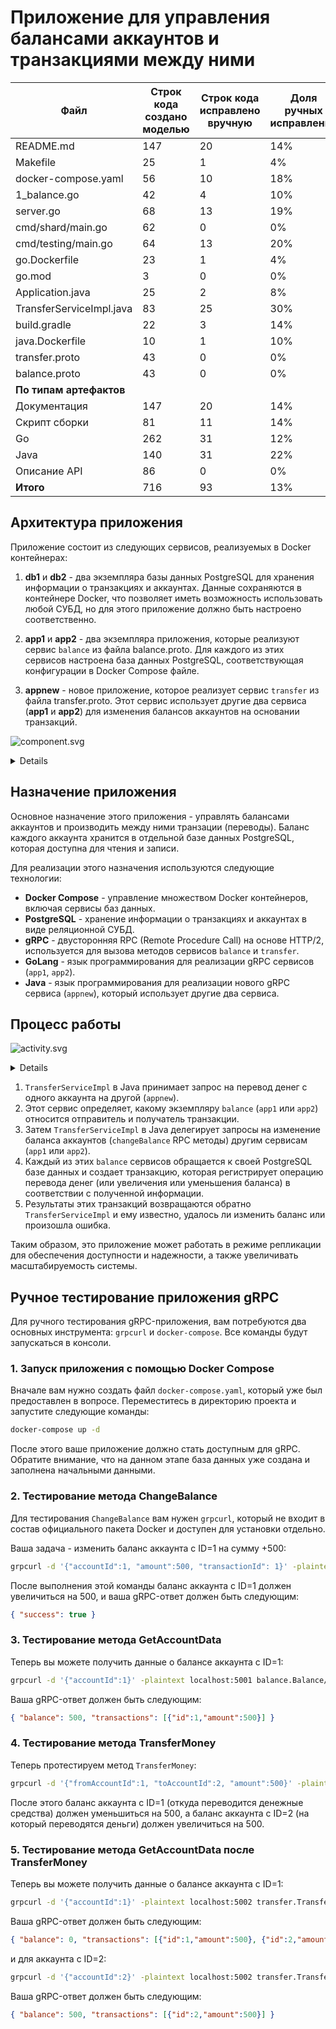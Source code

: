 # Приложение для управления балансами аккаунтов и транзакциями между ними

| Файл | Строк кода создано моделью | Строк кода исправлено вручную | Доля ручных исправлений | КПД модели  |
| --- | --- | --- | --- | --- |
| README.md | 147 | 20 | 14% | 86% |
| Makefile | 25 | 1 | 4% | 96% |
| docker-compose.yaml | 56 | 10 | 18% | 82% |
| 1_balance.go | 42 | 4 | 10% | 90% |
| server.go | 68 | 13 | 19% | 81% |
| cmd/shard/main.go | 62 | 0 | 0% | 100% |
| cmd/testing/main.go | 64 | 13 | 20% | 80% |
| go.Dockerfile | 23 | 1 | 4% | 96% |
| go.mod | 3 | 0 | 0% | 100% |
| Application.java | 25 | 2 | 8% | 92% |
| TransferServiceImpl.java | 83 | 25 | 30% | 70% |
| build.gradle | 22 | 3 | 14% | 86% |
| java.Dockerfile | 10 | 1 | 10% | 90% |
| transfer.proto | 43 | 0 | 0% | 100% |
| balance.proto | 43 | 0 | 0% | 100% |
| __По типам артефактов__ |  |  |  |  |
| Документация | 147 | 20 | 14% | 86% |
| Скрипт сборки | 81 | 11 | 14% | 86% |
| Go | 262 | 31 | 12% | 88% |
| Java | 140 | 31 | 22% | 78% |
| Описание API | 86 | 0 | 0% | 100% |
| __Итого__ | 716 | 93 | 13% | 87% |

## Архитектура приложения

Приложение состоит из следующих сервисов, реализуемых в Docker контейнерах:

1. **db1** и **db2** - два экземпляра базы данных PostgreSQL для хранения информации о транзакциях и аккаунтах. Данные сохраняются в контейнере Docker, что позволяет иметь возможность использовать любой СУБД, но для этого приложение должно быть настроено соответственно.

2. **app1** и **app2** - два экземпляра приложения, которые реализуют сервис `balance` из файла balance.proto. Для каждого из этих сервисов настроена база данных PostgreSQL, соответствующая конфигурации в Docker Compose файле.

3. **appnew** - новое приложение, которое реализует сервис `transfer` из файла transfer.proto. Этот сервис использует другие два сервиса (**app1** и **app2**) для изменения балансов аккаунтов на основании транзакций.

![component.svg](./component.svg)
<details>

```plantuml
@startuml
title Docker Compose Diagram
actor Пользователь as User
database "PostgreSQL db1" as DB1
database "PostgreSQL db2" as DB2
node "GoLang app1" as App1
node "GoLang app2" as App2
node "Java appnew" as AppNew
User -[#lightgreen]- AppNew : использует
AppNew --> App1 : delegates
AppNew --> App2 : delegates
App1 -[#lightblue]- DB1 : reads and writes
App2 -[#lightblue]- DB2 : reads and writes
@enduml
```

</details>

## Назначение приложения

Основное назначение этого приложения - управлять балансами аккаунтов и производить между ними транзации (переводы). Баланс каждого аккаунта хранится в отдельной базе данных PostgreSQL, которая доступна для чтения и записи.

Для реализации этого назначения используются следующие технологии:

- **Docker Compose** - управление множеством Docker контейнеров, включая сервисы баз данных.
- **PostgreSQL** - хранение информации о транзакциях и аккаунтах в виде реляционной СУБД.
- **gRPC** - двусторонняя RPC (Remote Procedure Call) на основе HTTP/2, используется для вызова методов сервисов `balance` и `transfer`.
- **GoLang** - язык программирования для реализации gRPC сервисов (`app1`, `app2`).
- **Java** - язык программирования для реализации нового gRPC сервиса (`appnew`), который использует другие два сервиса.

## Процесс работы

![activity.svg](./activity.svg)
<details>

```plantuml
@startuml
actor User as u
participant "TransferServiceImpl" as ts
participant "app1" as a1
participant "app2" as a2
participant "db1" as d1
participant "db2" as d2

u --> ts: transferMoney(request)
ts --> a1: changeBalance(changeFrom)
a1 ---> d1: INSERT INTO change_requests...
d1 ---> a1: ...RETURNING balance
a1 --> ts: success
ts --> a2: changeBalance(changeTo)
a2 ---> d2: INSERT INTO change_requests...
d2 ---> a2: ...RETURNING balance
a2 --> ts: success
ts --> u: TransferResponse(success)
@enduml
```

</details>

1. `TransferServiceImpl` в Java принимает запрос на перевод денег с одного аккаунта на другой (`appnew`).
2. Этот сервис определяет, какому экземпляру `balance` (`app1` или `app2`) относится отправитель и получатель транзакции.
3. Затем `TransferServiceImpl` в Java делегирует запросы на изменение баланса аккаунтов (`changeBalance` RPC методы) другим сервисам (`app1` или `app2`).
4. Каждый из этих `balance` сервисов обращается к своей PostgreSQL базе данных и создает транзакцию, которая регистрирует операцию перевода денег (или увеличения или уменьшения баланса) в соответствии с полученной информации.
5. Результаты этих транзакций возвращаются обратно `TransferServiceImpl` и ему известно, удалось ли изменить баланс или произошла ошибка. 

Таким образом, это приложение может работать в режиме репликации для обеспечения доступности и надежности, а также увеличивать масштабируемость системы.

## Ручное тестирование приложения gRPC 

Для ручного тестирования gRPC-приложения, вам потребуются два основных инструмента: `grpcurl` и `docker-compose`. Все команды будут запускаться в консоли.

### 1. Запуск приложения с помощью Docker Compose

Вначале вам нужно создать файл `docker-compose.yaml`, который уже был предоставлен в вопросе. Переместитесь в директорию проекта и запустите следующие команды:

```bash
docker-compose up -d
```

После этого ваше приложение должно стать доступным для gRPC. Обратите внимание, что на данном этапе база данных уже создана и заполнена начальными данными.

### 2. Тестирование метода ChangeBalance

Для тестирования `ChangeBalance` вам нужен `grpcurl`, который не входит в состав официального пакета Docker и доступен для установки отдельно. 

Ваша задача - изменить баланс аккаунта с ID=1 на сумму +500:

```bash
grpcurl -d '{"accountId":1, "amount":500, "transactionId": 1}' -plaintext localhost:5001 balance.Balance/ChangeBalance
```

После выполнения этой команды баланс аккаунта с ID=1 должен увеличиться на 500, и ваша gRPC-ответ должен быть следующим:

```json
{ "success": true }
```

### 3. Тестирование метода GetAccountData

Теперь вы можете получить данные о балансе аккаунта с ID=1:

```bash
grpcurl -d '{"accountId":1}' -plaintext localhost:5001 balance.Balance/GetAccountData
```

Ваша gRPC-ответ должен быть следующим:

```json
{ "balance": 500, "transactions": [{"id":1,"amount":500}] }
```

### 4. Тестирование метода TransferMoney

Теперь протестируем метод `TransferMoney`:

```bash
grpcurl -d '{"fromAccountId":1, "toAccountId":2, "amount":500}' -plaintext localhost:5002 transfer.Transfer/TransferMoney
```

После этого баланс аккаунта с ID=1 (откуда переводится денежные средства) должен уменьшиться на 500, а баланс аккаунта с ID=2 (на который переводятся деньги) должен увеличиться на 500.

### 5. Тестирование метода GetAccountData после TransferMoney

Теперь вы можете получить данные о балансе аккаунта с ID=1:

```bash
grpcurl -d '{"accountId":1}' -plaintext localhost:5002 transfer.Transfer/GetAccountData
```

Ваша gRPC-ответ должен быть следующим:

```json
{ "balance": 0, "transactions": [{"id":1,"amount":500}, {"id":2,"amount":-500}] }
```

и для аккаунта с ID=2:

```bash
grpcurl -d '{"accountId":2}' -plaintext localhost:5002 transfer.Transfer/GetAccountData
```

Ваша gRPC-ответ должен быть следующим:

```json
{ "balance": 500, "transactions": [{"id":2,"amount":500}] }
